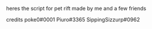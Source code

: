 heres the script for pet rift made by me and a few friends


credits
poke0#0001
Piuro#3365
SippingSizzurp#0962
